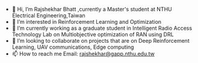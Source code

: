 - 👋 Hi, I’m Rajshekhar Bhatt ,currently a Master's student at NTHU Electrical Engineering,Taiwan
- 👀 I’m interested in Reinforcement Learning and Optimization 
- 🌱 I’m currently working as a graduate student in Intelligent Radio Access Technology Lab on Multiobjective optimization of RAN using DRL
- 💞️ I’m looking to collaborate on projects that are on Deep Reinforcement Learning, UAV communications, Edge computing
- 📫 How to reach me Email: rajshekhar@gapp.nthu.edu.tw

<!---
Rajxb/Rajxb is a ✨ special ✨ repository because its `README.md` (this file) appears on your GitHub profile.
You can click the Preview link to take a look at your changes.
--->
